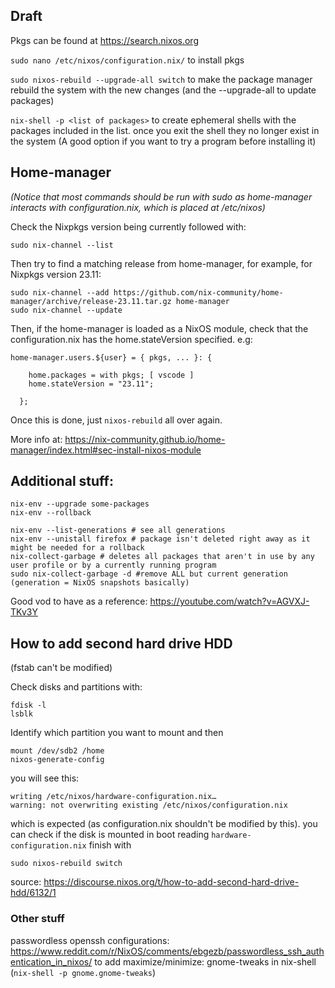 ## Draft

Pkgs can be found at https://search.nixos.org

`sudo nano /etc/nixos/configuration.nix/` to install pkgs

`sudo nixos-rebuild --upgrade-all switch` to make the package manager rebuild the system with the new changes (and the --upgrade-all to update packages)

`nix-shell -p <list of packages>` to create ephemeral shells with the packages included in the list. once you exit the shell they no longer exist in the system (A good option if you want to try a program before installing it)

## Home-manager

_(Notice that most commands should be run with sudo as home-manager interacts with configuration.nix, which is placed at /etc/nixos)_

Check the Nixpkgs version being currently followed with:

```
sudo nix-channel --list
```

Then try to find a matching release from home-manager, for example, for Nixpkgs version 23.11:

```
sudo nix-channel --add https://github.com/nix-community/home-manager/archive/release-23.11.tar.gz home-manager
sudo nix-channel --update
```

Then, if the home-manager is loaded as a NixOS module, check that the configuration.nix has the home.stateVersion specified. e.g:

```
home-manager.users.${user} = { pkgs, ... }: {

    home.packages = with pkgs; [ vscode ]
    home.stateVersion = "23.11"; 

  };
```

Once this is done, just `nixos-rebuild` all over again.

More info at: https://nix-community.github.io/home-manager/index.html#sec-install-nixos-module

## Additional stuff: 

```
nix-env --upgrade some-packages
nix-env --rollback
```

```
nix-env --list-generations # see all generations
nix-env --unistall firefox # package isn't deleted right away as it might be needed for a rollback
nix-collect-garbage # deletes all packages that aren't in use by any user profile or by a currently running program
sudo nix-collect-garbage -d #remove ALL but current generation (generation = NixOS snapshots basically) 
```

Good vod to have as a reference: https://youtube.com/watch?v=AGVXJ-TKv3Y

## How to add second hard drive HDD

(fstab can't be modified)

Check disks and partitions with:

```
fdisk -l
lsblk
```

Identify which partition you want to mount and then

```
mount /dev/sdb2 /home
nixos-generate-config
```

you will see this:

```
writing /etc/nixos/hardware-configuration.nix…
warning: not overwriting existing /etc/nixos/configuration.nix
```

which is expected (as configuration.nix shouldn't be modified by this). you can check if the disk is mounted in boot reading `hardware-configuration.nix`
finish with 

```
sudo nixos-rebuild switch
```

source: https://discourse.nixos.org/t/how-to-add-second-hard-drive-hdd/6132/1

### Other stuff

passwordless openssh configurations: https://www.reddit.com/r/NixOS/comments/ebgezb/passwordless_ssh_authentication_in_nixos/
to add maximize/minimize: gnome-tweaks in nix-shell (`nix-shell -p gnome.gnome-tweaks`)